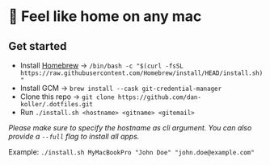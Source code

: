 # 🏡 Feel like home on any mac

## Get started

-   Install [Homebrew](https://brew.sh/) -> `/bin/bash -c "$(curl -fsSL https://raw.githubusercontent.com/Homebrew/install/HEAD/install.sh)"`
-   Install GCM -> `brew install --cask git-credential-manager`
-   Clone this repo -> `git clone https://github.com/dan-koller/.dotfiles.git`
-   Run `./install.sh <hostname> <gitname> <gitemail>`

_Please make sure to specify the hostname as cli argument. You can also provide a `--full` flag to install all apps._

Example: `./install.sh MyMacBookPro "John Doe" "john.doe@example.com"`

